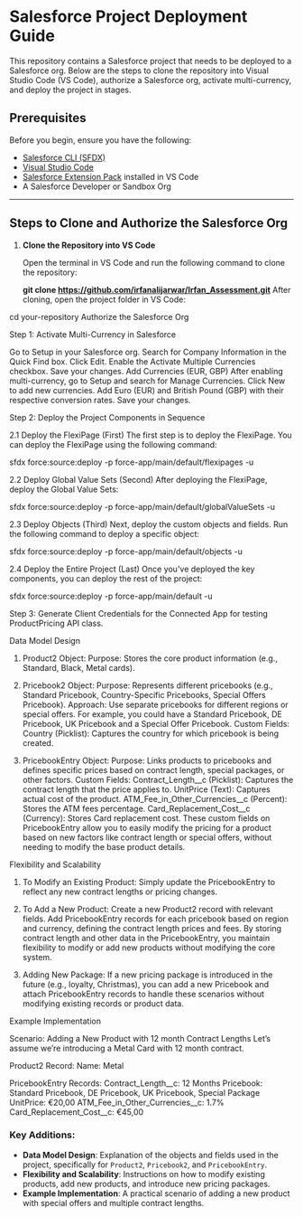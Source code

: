 # Salesforce Project Deployment Guide

This repository contains a Salesforce project that needs to be deployed to a Salesforce org. Below are the steps to clone the repository into Visual Studio Code (VS Code), authorize a Salesforce org, activate multi-currency, and deploy the project in stages.

## Prerequisites

Before you begin, ensure you have the following:
- [Salesforce CLI (SFDX)](https://developer.salesforce.com/tools/sfdxcli)
- [Visual Studio Code](https://code.visualstudio.com/)
- [Salesforce Extension Pack](https://marketplace.visualstudio.com/items?itemName=salesforce.salesforcedx-vscode) installed in VS Code
- A Salesforce Developer or Sandbox Org

---

## Steps to Clone and Authorize the Salesforce Org

1. **Clone the Repository into VS Code**

   Open the terminal in VS Code and run the following command to clone the repository:

   **git clone https://github.com/irfanalijarwar/Irfan_Assessment.git**
After cloning, open the project folder in VS Code:

cd your-repository
Authorize the Salesforce Org


Step 1: Activate Multi-Currency in Salesforce

Go to Setup in your Salesforce org.
Search for Company Information in the Quick Find box.
Click Edit.
Enable the Activate Multiple Currencies checkbox.
Save your changes.
Add Currencies (EUR, GBP)
After enabling multi-currency, go to Setup and search for Manage Currencies.
Click New to add new currencies.
Add Euro (EUR) and British Pound (GBP) with their respective conversion rates.
Save your changes.

Step 2: Deploy the Project Components in Sequence

2.1 Deploy the FlexiPage (First)
The first step is to deploy the FlexiPage. You can deploy the FlexiPage using the following command:

sfdx force:source:deploy -p force-app/main/default/flexipages -u <org-name>

2.2 Deploy Global Value Sets (Second)
After deploying the FlexiPage, deploy the Global Value Sets:

sfdx force:source:deploy -p force-app/main/default/globalValueSets -u <org-name>

2.3 Deploy Objects (Third)
Next, deploy the custom objects and fields. Run the following command to deploy a specific object:

sfdx force:source:deploy -p force-app/main/default/objects -u <org-name>

2.4 Deploy the Entire Project (Last)
Once you've deployed the key components, you can deploy the rest of the project:

sfdx force:source:deploy -p force-app/main/default -u <org-name>

Step 3: Generate Client Credentials for the Connected App for testing ProductPricing API class.


Data Model Design

1. Product2 Object:
Purpose: Stores the core product information (e.g., Standard, Black, Metal cards).

2. Pricebook2 Object:
Purpose: Represents different pricebooks (e.g., Standard Pricebook, Country-Specific Pricebooks, Special Offers Pricebook).
Approach: Use separate pricebooks for different regions or special offers. For example, you could have a Standard Pricebook, DE Pricebook, UK Pricebook and a Special Offer Pricebook.
Custom Fields:
Country (Picklist): Captures the country for which pricebook is being created.

3. PricebookEntry Object:
Purpose: Links products to pricebooks and defines specific prices based on contract length, special packages, or other factors.
Custom Fields:
Contract_Length__c (Picklist): Captures the contract length that the price applies to.
UnitPrice (Text): Captures actual cost of the product.
ATM_Fee_in_Other_Currencies__c (Percent): Stores the ATM fees percentage.
Card_Replacement_Cost__c (Currency): Stores Card replacement cost.
These custom fields on PricebookEntry allow you to easily modify the pricing for a product based on new factors like contract length or special offers, without needing to modify the base product details.

Flexibility and Scalability

1. To Modify an Existing Product:
Simply update the PricebookEntry to reflect any new contract lengths or pricing changes.

2. To Add a New Product:
Create a new Product2 record with relevant fields.
Add PricebookEntry records for each pricebook based on region and currency, defining the contract length prices and fees.
By storing contract length and other data in the PricebookEntry, you maintain flexibility to modify or add new products without modifying the core system.

3. Adding New Package:
If a new pricing package is introduced in the future (e.g., loyalty, Christmas), you can add a new Pricebook and attach PricebookEntry records to handle these scenarios without modifying existing records or product data.

Example Implementation

Scenario: Adding a New Product with 12 month Contract Lengths
Let’s assume we’re introducing a Metal Card with 12 month contract.

Product2 Record:
Name: Metal

PricebookEntry Records:
Contract_Length__c: 12 Months
Pricebook: Standard Pricebook, DE Pricebook, UK Pricebook, Special Package
UnitPrice: €20,00
ATM_Fee_in_Other_Currencies__c: 1.7%
Card_Replacement_Cost__c: €45,00


### Key Additions:
- **Data Model Design**: Explanation of the objects and fields used in the project, specifically for `Product2`, `Pricebook2`, and `PricebookEntry`.
- **Flexibility and Scalability**: Instructions on how to modify existing products, add new products, and introduce new pricing packages.
- **Example Implementation**: A practical scenario of adding a new product with special offers and multiple contract lengths.
